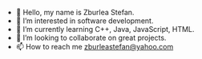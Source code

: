 - 👋 Hello, my name is Zburlea Stefan.
- 👀 I’m interested in software development.
- 🌱 I’m currently learning C++, Java, JavaScript, HTML.
- 💞️ I’m looking to collaborate on great projects.
- 📫 How to reach me zburleastefan@yahoo.com

<!---
sjkng/sjkng is a ✨ special ✨ repository because its `README.md` (this file) appears on your GitHub profile.
You can click the Preview link to take a look at your changes.
--->
